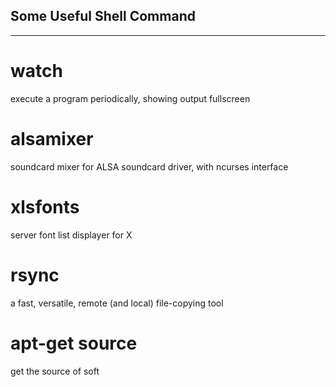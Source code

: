 ## Some Useful Shell Command ##
-------

# watch #
execute a program periodically, showing output fullscreen

# alsamixer #
soundcard mixer for ALSA soundcard driver, with ncurses interface

# xlsfonts #
server font list displayer for X

# rsync #
a fast, versatile, remote (and local) file-copying tool

# apt-get source #
get the source of soft
